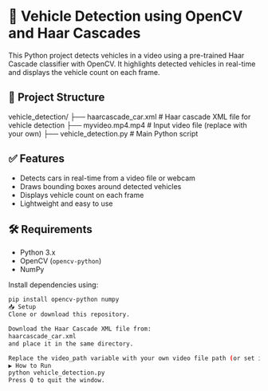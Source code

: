 # 🚗 Vehicle Detection using OpenCV and Haar Cascades

This Python project detects vehicles in a video using a pre-trained Haar Cascade classifier with OpenCV. It highlights detected vehicles in real-time and displays the vehicle count on each frame.

## 📂 Project Structure

vehicle_detection/
├── haarcascade_car.xml # Haar cascade XML file for vehicle detection
├── myvideo.mp4.mp4 # Input video file (replace with your own)
├── vehicle_detection.py # Main Python script

## ✅ Features

- Detects cars in real-time from a video file or webcam
- Draws bounding boxes around detected vehicles
- Displays vehicle count on each frame
- Lightweight and easy to use

## 🛠 Requirements

- Python 3.x
- OpenCV (`opencv-python`)
- NumPy

Install dependencies using:

```bash
pip install opencv-python numpy
📥 Setup
Clone or download this repository.

Download the Haar Cascade XML file from:
haarcascade_car.xml
and place it in the same directory.

Replace the video_path variable with your own video file path (or set it to 0 for webcam).
▶️ How to Run
python vehicle_detection.py
Press Q to quit the window.
